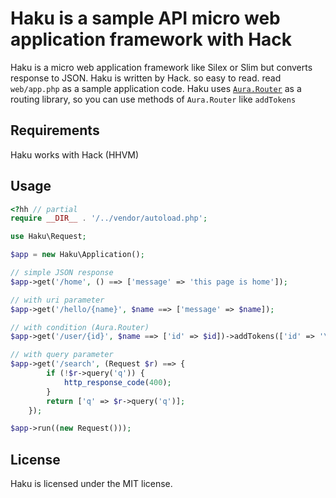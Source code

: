 Haku is a sample API micro web application framework with Hack
============================================================

Haku is a micro web application framework like Silex or Slim but converts response to JSON.
Haku is written by Hack. so easy to read.
read `web/app.php` as a sample application code.
Haku uses [`Aura.Router`][1] as a routing library, so you can use methods of `Aura.Router` like `addTokens`

Requirements
------------

Haku works with Hack (HHVM)

Usage
-----

```php
<?hh // partial
require __DIR__ . '/../vendor/autoload.php';

use Haku\Request;

$app = new Haku\Application();

// simple JSON response
$app->get('/home', () ==> ['message' => 'this page is home']);

// with uri parameter
$app->get('/hello/{name}', $name ==> ['message' => $name]);

// with condition (Aura.Router)
$app->get('/user/{id}', $name ==> ['id' => $id])->addTokens(['id' => '\d+']);

// with query parameter
$app->get('/search', (Request $r) ==> {
        if (!$r->query('q')) {
            http_response_code(400);
        }
        return ['q' => $r->query('q')];
    });

$app->run((new Request()));
```

License
-------

Haku is licensed under the MIT license.

[1]: https://github.com/auraphp/Aura.Router
